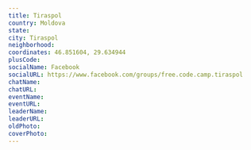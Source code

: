 ```yaml
---
title: Tiraspol
country: Moldova
state: 
city: Tiraspol
neighborhood: 
coordinates: 46.851604, 29.634944
plusCode:
socialName: Facebook
socialURL: https://www.facebook.com/groups/free.code.camp.tiraspol
chatName:
chatURL:
eventName:
eventURL:
leaderName:
leaderURL:
oldPhoto: 
coverPhoto:
---
```

